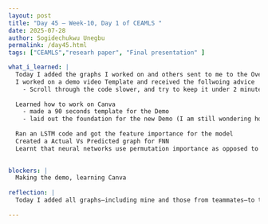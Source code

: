 ```yaml
---
layout: post
title: "Day 45 – Week-10, Day 1 of CEAMLS "
date: 2025-07-28
author: Sogidechukwu Unegbu
permalink: /day45.html
tags: ["CEAMLS","researh paper", "Final presentation" ]

what_i_learned: |
  Today I added the graphs I worked on and others sent to me to the Overleaf document
  I worked on a demo video Template and received the follwoing advice
    - Scroll through the code slower, and try to keep it under 2 minutes
  
  Learned how to work on Canva
    - made a 90 seconds template for the Demo
    - laid out the foundation for the new Demo (I am still wondering how to scroll slowly as I do not have an external mouse)
  
  Ran an LSTM code and got the feature importance for the model
  Created a Actual Vs Predicted graph for FNN
  Learnt that neural networks use permutation importance as opposed to feature importance. I did not look deep into it but it says that permutation importance   is more reliable for Neaural Networks.
   

blockers: |
  Making the demo, learning Canva 
  
reflection: |
  Today I added all graphs—including mine and those from teammates—to the Overleaf document. I worked on a demo video template, got feedback to scroll slower and stay under 2 minutes, and began building the layout in Canva. I ran LSTM code for feature importance and created an Actual vs Predicted graph for FNN. I also learned that permutation importance is considered more reliable for neural networks than standard feature importance.
 
---
```

